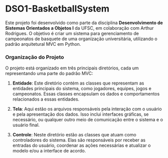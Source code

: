 # DSO1-BasketballSystem

Este projeto foi desenvolvido como parte da disciplina **Desenvolvimento de Sistemas Orientados a Objetos I** da UFSC, em colaboração com Arthur Rodrigues. O objetivo é criar um sistema para gerenciamento de campeonatos de basquete de uma organização universitária, utilizando o padrão arquitetural MVC em Python.

### Organização do Projeto

O projeto está organizado em três principais diretórios, cada um representando uma parte do padrão MVC:

1. **Entidade**: Este diretório contém as classes que representam as entidades principais do sistema, como jogadores, equipes, jogos e campeonatos. Essas classes encapsulam os dados e comportamentos relacionados a essas entidades.

2. **Tela**: Aqui estão os arquivos responsáveis pela interação com o usuário e pela apresentação dos dados. Isso inclui interfaces gráficas, se necessário, ou qualquer outro meio de comunicação entre o sistema e o usuário final.

3. **Controle**: Neste diretório estão as classes que atuam como controladores do sistema. Elas são responsáveis por receber as entradas do usuário, coordenar as ações necessárias e atualizar o modelo e/ou a interface de acordo.
